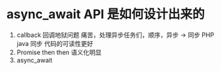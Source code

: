 # async_await  API  是如何设计出来的

1. callback 回调地狱问题
  痛苦，处理异步任务们，顺序，异步 -> 同步
  PHP java
  同步 代码的可读性更好
2. Promise then
  then  语义化明显
3. async_await  
  